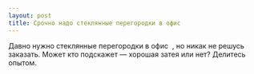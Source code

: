 ```yaml
---
layout: post 
title: Срочно надо стеклянные перегородки в офис ‌ ‌ 
--- 
```

Давно нужно стеклянные перегородки в офис ‌ ‌, но никак не решусь заказать. Может кто подскажет — хорошая затея или нет? Делитесь опытом.